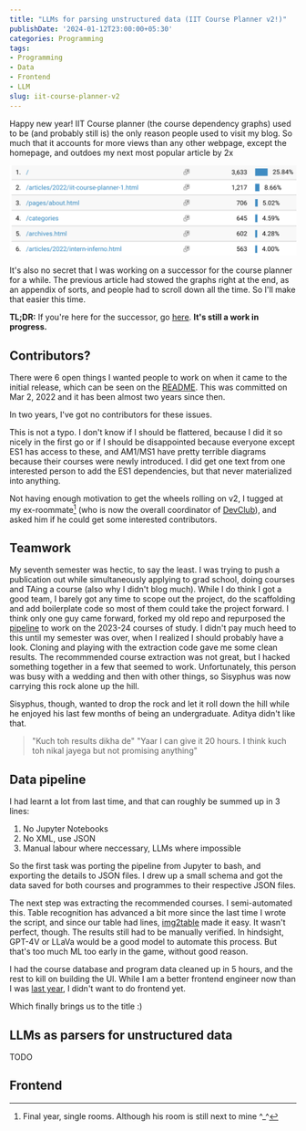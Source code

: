 ```yaml
---
title: "LLMs for parsing unstructured data (IIT Course Planner v2!)"
publishDate: '2024-01-12T23:00:00+05:30'
categories: Programming
tags:
- Programming
- Data
- Frontend
- LLM
slug: iit-course-planner-v2
---
```


Happy new year! IIT Course planner (the course dependency graphs)
used to be (and probably still is) the only reason people used to visit my 
blog. So much that it accounts for more views than any other webpage, except 
the homepage, and outdoes my next most popular article by 2x

![That's very few hits :(](/articles/2024/res/iitcp_hits.png "The total pageviews is more than I expected :)")

It's also no secret that I was working on a successor for the course planner 
for a while. The previous article had stowed the graphs right at the end, as 
an appendix of sorts, and people had to scroll down all the time. So I'll make 
that easier this time.

**TL;DR:** If you're here for the successor, go [here](https://aniruddhadeb.com/IIT_course_planner).
**It's still a work in progress.**

## Contributors?

There were 6 open things I wanted people to work on when it came to the initial 
release, which can be seen on the 
[README](https://github.com/Aniruddha-Deb/IIT_course_planner/commit/eeb29e4bfd30c79ccb9cac11f35558d95cc59ad2). 
This was committed on Mar 2, 2022 and it has been almost two years since then. 

In two years, I've got no contributors for these issues.

This is not a typo. I don't know if I should be flattered, because I did it so
nicely in the first go or if I should be disappointed because everyone except 
ES1 has access to these, and AM1/MS1 have pretty terrible diagrams because 
their courses were newly introduced. I did get one text from one interested
person to add the ES1 dependencies, but that never materialized into anything.

Not having enough motivation to get the wheels rolling on v2, I tugged at my 
ex-roommate[^1] (who is now the overall coordinator of 
[DevClub](https://devclub.in/#/)), and asked him if he could get some
interested contributors.

## Teamwork

My seventh semester was hectic, to say the least. I was trying to push a
publication out while simultaneously applying to grad school, doing courses and
TAing a course (also why I didn't blog much). While I do think I got a good
team, I barely got any time to scope out the project, do the scaffolding and
add boilerplate code so most of them could take the project forward. I think
only one guy came forward, forked my old repo and repurposed the [pipeline](https://aniruddhadeb.com/articles/2022/iit-course-planner-1/) to
work on the 2023-24 courses of study. I didn't pay much heed to this until my 
semester was over, when I realized I should probably have a look. Cloning and 
playing with the extraction code gave me some clean results. The recommmended
course extraction was not great, but I hacked something together in a few that 
seemed to work. Unfortunately, this person was busy with a wedding and then 
with other things, so Sisyphus was now carrying this rock alone up the hill.

Sisyphus, though, wanted to drop the rock and let it roll down the hill while 
he enjoyed his last few months of being an undergraduate. Aditya didn't like 
that. 

> "Kuch toh results dikha de"
> "Yaar I can give it 20 hours. I think kuch toh nikal jayega but not promising anything"

## Data pipeline

I had learnt a lot from last time, and that can roughly be summed up in 3 lines:

1. No Jupyter Notebooks
2. No XML, use JSON
3. Manual labour where neccessary, LLMs where impossible

So the first task was porting the pipeline from Jupyter to bash, and exporting
the details to JSON files. I drew up a small schema and got the data saved for 
both courses and programmes to their respective JSON files.

The next step was extracting the recommended courses. I semi-automated this. 
Table recognition has advanced a bit more since the last time I wrote the 
script, and since our table had lines, [img2table](https://betterprogramming.pub/extracting-tables-from-images-in-python-made-easy-ier-3be959555f6f) 
made it easy. It wasn't perfect, though. The results still had to be manually 
verified. In hindsight, GPT-4V or LLaVa would be a good model to automate this 
process. But that's too much ML too early in the game, without good reason.

I had the course database and program data cleaned up in 5 hours, and the rest 
to kill on building the UI. While I am a better frontend engineer now than I 
was [last year](https://aniruddhadeb.com/articles/2022/rise-of-codefluencer/),
I didn't want to do frontend yet.

Which finally brings us to the title :)

## LLMs as parsers for unstructured data

TODO

## Frontend

[^1]: Final year, single rooms. Although his room is still next to mine ^_^
